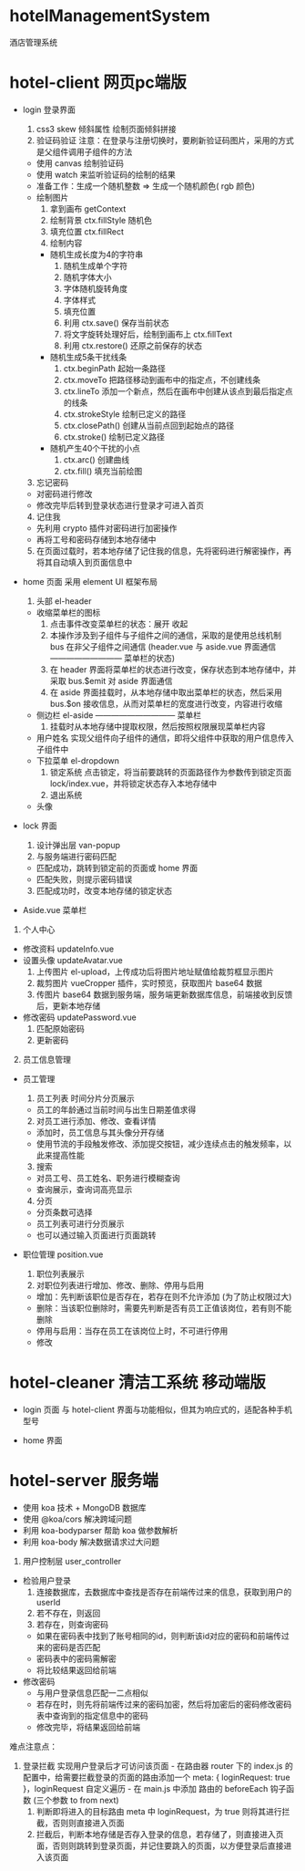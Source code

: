 # hotelManagementSystem
酒店管理系统

# hotel-client  网页pc端版

- login 登录界面
  1. css3 skew 倾斜属性
    绘制页面倾斜拼接
  2. 验证码验证  注意：在登录与注册切换时，要刷新验证码图片，采用的方式是父组件调用子组件的方法
    - 使用 canvas 绘制验证码
    - 使用 watch 来监听验证码的绘制的结果
    - 准备工作：生成一个随机整数 => 生成一个随机颜色( rgb 颜色)
    - 绘制图片
      1. 拿到画布 getContext
      2. 绘制背景 ctx.fillStyle 随机色
      3. 填充位置 ctx.fillRect
      4. 绘制内容
        - 随机生成长度为4的字符串 
          1. 随机生成单个字符
          2. 随机字体大小
          3. 字体随机旋转角度
          4. 字体样式
          5. 填充位置
          6. 利用 ctx.save() 保存当前状态
          7. 将文字旋转处理好后，绘制到画布上 ctx.fillText 
          8. 利用 ctx.restore() 还原之前保存的状态
        - 随机生成5条干扰线条
          1. ctx.beginPath 起始一条路径
          2. ctx.moveTo 把路径移动到画布中的指定点，不创建线条
          3. ctx.lineTo 添加一个新点，然后在画布中创建从该点到最后指定点的线条
          4. ctx.strokeStyle 绘制已定义的路径
          5. ctx.closePath() 创建从当前点回到起始点的路径
          6. ctx.stroke() 绘制已定义路径
        - 随机产生40个干扰的小点
          1. ctx.arc() 创建曲线
          2. ctx.fill() 填充当前绘图
  3. 忘记密码
    - 对密码进行修改
    - 修改完毕后转到登录状态进行登录才可进入首页
  4. 记住我
    - 先利用 crypto 插件对密码进行加密操作
    - 再将工号和密码存储到本地存储中
  5. 在页面过载时，若本地存储了记住我的信息，先将密码进行解密操作，再将其自动填入到页面信息中

- home 页面 采用 element UI 框架布局
  1. 头部 el-header 
    - 收缩菜单栏的图标
      1. 点击事件改变菜单栏的状态：展开 收起
      2. 本操作涉及到子组件与子组件之间的通信，采取的是使用总线机制 bus 在非父子组件之间通信 (header.vue 与 aside.vue 界面通信 ————————— 菜单栏的状态)
      3. 在 header 界面将菜单栏的状态进行改变，保存状态到本地存储中，并采取 bus.$emit 对 aside 界面通信
      4. 在 aside 界面挂载时，从本地存储中取出菜单栏的状态，然后采用 bus.$on 接收信息，从而对菜单栏的宽度进行改变，内容进行收缩
    - 侧边栏 el-aside —————————— 菜单栏
      1. 挂载时从本地存储中提取权限，然后按照权限展现菜单栏内容
    - 用户姓名
      实现父组件向子组件的通信，即将父组件中获取的用户信息传入子组件中
    - 下拉菜单 el-dropdown
      1. 锁定系统
        点击锁定，将当前要跳转的页面路径作为参数传到锁定页面 lock/index.vue，并将锁定状态存入本地存储中
      2. 退出系统
    - 头像

- lock 界面
  1. 设计弹出层 van-popup
  2. 与服务端进行密码匹配
    - 匹配成功，跳转到锁定前的页面或 home 界面
    - 匹配失败，则提示密码错误
  3. 匹配成功时，改变本地存储的锁定状态

- Aside.vue 菜单栏
1. 个人中心
  - 修改资料 updateInfo.vue
  - 设置头像 updateAvatar.vue
    1. 上传图片 el-upload，上传成功后将图片地址赋值给裁剪框显示图片
    2. 裁剪图片 vueCropper 插件，实时预览，获取图片 base64 数据
    3. 传图片 base64 数据到服务端，服务端更新数据库信息，前端接收到反馈后，更新本地存储
  - 修改密码 updatePassword.vue
    1. 匹配原始密码
    2. 更新密码

2. 员工信息管理
  - 员工管理
    1. 员工列表 时间分片分页展示
      - 员工的年龄通过当前时间与出生日期差值求得
    2. 对员工进行添加、修改、查看详情
      - 添加时，员工信息与其头像分开存储
      - 使用节流的手段触发修改、添加提交按钮，减少连续点击的触发频率，以此来提高性能
    3. 搜索
      - 对员工号、员工姓名、职务进行模糊查询
      - 查询展示，查询词高亮显示
    4. 分页
      - 分页条数可选择
      - 员工列表可进行分页展示
      - 也可以通过输入页面进行页面跳转
      
  - 职位管理 position.vue
    1. 职位列表展示
    2. 对职位列表进行增加、修改、删除、停用与启用
      - 增加：先判断该职位是否存在，若存在则不允许添加 (为了防止权限过大)
      - 删除：当该职位删除时，需要先判断是否有员工正值该岗位，若有则不能删除
      - 停用与启用：当存在员工在该岗位上时，不可进行停用
      - 修改

# hotel-cleaner 清洁工系统 移动端版

- login 页面
  与 hotel-client 界面与功能相似，但其为响应式的，适配各种手机型号

- home 界面




# hotel-server 服务端
  - 使用 koa 技术 + MongoDB 数据库
  - 使用 @koa/cors 解决跨域问题
  - 利用 koa-bodyparser 帮助 koa 做参数解析
  - 利用 koa-body 解决数据请求过大问题

1. 用户控制层 user_controller
  - 检验用户登录
    1. 连接数据库，去数据库中查找是否存在前端传过来的信息，获取到用户的userId
    2. 若不存在，则返回
    3. 若存在，则查询密码
      - 如果在密码表中找到了账号相同的id，则判断该id对应的密码和前端传过来的密码是否匹配
      - 密码表中的密码需解密
      - 将比较结果返回给前端
  - 修改密码
    - 与用户登录信息匹配一二点相似
    - 若存在时，则先将前端传过来的密码加密，然后将加密后的密码修改密码表中查询到的指定信息中的密码
    - 修改完毕，将结果返回给前端



难点注意点： 
  1. 登录拦截 实现用户登录后才可访问该页面
    - 在路由器 router 下的 index.js 的配置中，给需要拦截登录的页面的路由添加一个 meta: { loginRequest: true }，loginRequest 自定义遍历
    - 在 main.js 中添加 路由的 beforeEach 钩子函数 (三个参数 to from next)
      1. 判断即将进入的目标路由 meta 中 loginRequest，为 true 则将其进行拦截，否则则直接进入页面
      2. 拦截后，判断本地存储是否存入登录的信息，若存储了，则直接进入页面，否则则跳转到登录页面，并记住要跳入的页面，以方便登录后直接进入该页面